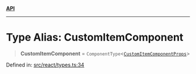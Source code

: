 [**API**](../../API.md)

***

# Type Alias: CustomItemComponent

> **CustomItemComponent** = `ComponentType`\<[`CustomItemComponentProps`](../interfaces/CustomItemComponentProps.md)\>

Defined in: [src/react/types.ts:34](https://github.com/inokawa/virtua/blob/e20a4f47afebc2fcd9b1badc4340caba09d9d952/src/react/types.ts#L34)
